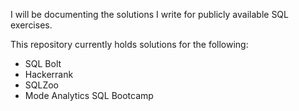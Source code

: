 I will be documenting the solutions I write for publicly available SQL exercises.

This repository currently holds solutions for the following:
- SQL Bolt
- Hackerrank
- SQLZoo
- Mode Analytics SQL Bootcamp